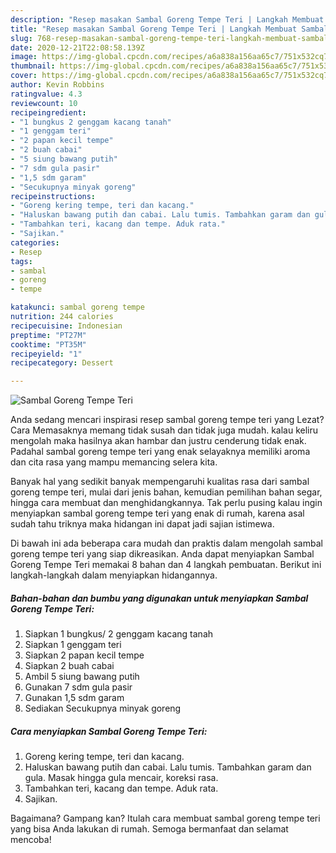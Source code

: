 ```yaml
---
description: "Resep masakan Sambal Goreng Tempe Teri | Langkah Membuat Sambal Goreng Tempe Teri Yang Lezat"
title: "Resep masakan Sambal Goreng Tempe Teri | Langkah Membuat Sambal Goreng Tempe Teri Yang Lezat"
slug: 768-resep-masakan-sambal-goreng-tempe-teri-langkah-membuat-sambal-goreng-tempe-teri-yang-lezat
date: 2020-12-21T22:08:58.139Z
image: https://img-global.cpcdn.com/recipes/a6a838a156aa65c7/751x532cq70/sambal-goreng-tempe-teri-foto-resep-utama.jpg
thumbnail: https://img-global.cpcdn.com/recipes/a6a838a156aa65c7/751x532cq70/sambal-goreng-tempe-teri-foto-resep-utama.jpg
cover: https://img-global.cpcdn.com/recipes/a6a838a156aa65c7/751x532cq70/sambal-goreng-tempe-teri-foto-resep-utama.jpg
author: Kevin Robbins
ratingvalue: 4.3
reviewcount: 10
recipeingredient:
- "1 bungkus 2 genggam kacang tanah"
- "1 genggam teri"
- "2 papan kecil tempe"
- "2 buah cabai"
- "5 siung bawang putih"
- "7 sdm gula pasir"
- "1,5 sdm garam"
- "Secukupnya minyak goreng"
recipeinstructions:
- "Goreng kering tempe, teri dan kacang."
- "Haluskan bawang putih dan cabai. Lalu tumis. Tambahkan garam dan gula. Masak hingga gula mencair, koreksi rasa."
- "Tambahkan teri, kacang dan tempe. Aduk rata."
- "Sajikan."
categories:
- Resep
tags:
- sambal
- goreng
- tempe

katakunci: sambal goreng tempe 
nutrition: 244 calories
recipecuisine: Indonesian
preptime: "PT27M"
cooktime: "PT35M"
recipeyield: "1"
recipecategory: Dessert

---
```



![Sambal Goreng Tempe Teri](https://img-global.cpcdn.com/recipes/a6a838a156aa65c7/751x532cq70/sambal-goreng-tempe-teri-foto-resep-utama.jpg)

Anda sedang mencari inspirasi resep sambal goreng tempe teri yang Lezat? Cara Memasaknya memang tidak susah dan tidak juga mudah. kalau keliru mengolah maka hasilnya akan hambar dan justru cenderung tidak enak. Padahal sambal goreng tempe teri yang enak selayaknya memiliki aroma dan cita rasa yang mampu memancing selera kita.

Banyak hal yang sedikit banyak mempengaruhi kualitas rasa dari sambal goreng tempe teri, mulai dari jenis bahan, kemudian pemilihan bahan segar, hingga cara membuat dan menghidangkannya. Tak perlu pusing kalau ingin menyiapkan sambal goreng tempe teri yang enak di rumah, karena asal sudah tahu triknya maka hidangan ini dapat jadi sajian istimewa.




Di bawah ini ada beberapa cara mudah dan praktis dalam mengolah sambal goreng tempe teri yang siap dikreasikan. Anda dapat menyiapkan Sambal Goreng Tempe Teri memakai 8 bahan dan 4 langkah pembuatan. Berikut ini langkah-langkah dalam menyiapkan hidangannya.

<!--inarticleads1-->

##### Bahan-bahan dan bumbu yang digunakan untuk menyiapkan Sambal Goreng Tempe Teri:

1. Siapkan 1 bungkus/ 2 genggam kacang tanah
1. Siapkan 1 genggam teri
1. Siapkan 2 papan kecil tempe
1. Siapkan 2 buah cabai
1. Ambil 5 siung bawang putih
1. Gunakan 7 sdm gula pasir
1. Gunakan 1,5 sdm garam
1. Sediakan Secukupnya minyak goreng




<!--inarticleads2-->

##### Cara menyiapkan Sambal Goreng Tempe Teri:

1. Goreng kering tempe, teri dan kacang.
1. Haluskan bawang putih dan cabai. Lalu tumis. Tambahkan garam dan gula. Masak hingga gula mencair, koreksi rasa.
1. Tambahkan teri, kacang dan tempe. Aduk rata.
1. Sajikan.




Bagaimana? Gampang kan? Itulah cara membuat sambal goreng tempe teri yang bisa Anda lakukan di rumah. Semoga bermanfaat dan selamat mencoba!

